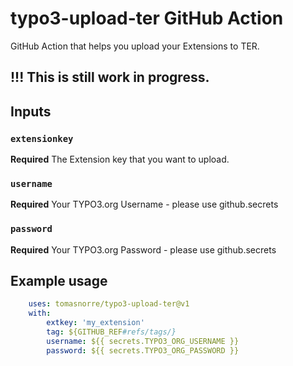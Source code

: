 # typo3-upload-ter GitHub Action
GitHub Action that helps you upload your Extensions to TER.

## !!! This is still work in progress.

## Inputs

### `extensionkey`
**Required** The Extension key that you want to upload.

### `username`
**Required** Your TYPO3.org Username - please use github.secrets

### `password`
**Required** Your TYPO3.org Password - please use github.secrets

## Example usage

```yaml 
    uses: tomasnorre/typo3-upload-ter@v1
    with:
        extkey: 'my_extension'
        tag: ${GITHUB_REF#refs/tags/}
        username: ${{ secrets.TYPO3_ORG_USERNAME }}
        password: ${{ secrets.TYPO3_ORG_PASSWORD }}
```
